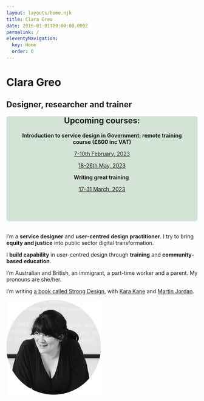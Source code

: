 ```yaml
---
layout: layouts/home.njk
title: Clara Greo
date: 2016-01-01T00:00:00.000Z
permalink: /
eleventyNavigation:
  key: Home
  order: 0
---
```

# Clara Greo

## Designer, researcher and trainer

<div style="padding: 20px; background-color: #d3e3d5; border-radius: 7px">

<header style="margin-top: -50px;">

## Upcoming courses:

**Introduction to service design in Government: remote training course (£600 inc VAT)**

<a href="https://www.tickettailor.com/events/ignaciaandclara/833939/">7-10th February, 2023</a>

<a href="https://www.tickettailor.com/events/ignaciaandclara/837350/">18-26th May, 2023</a>

**Writing great training** 

<a href="https://www.tickettailor.com/events/claragreo/839772">17-31 March, 2023</a>

<p></div>
<br />

I’m a **service designer** and **user-centred design practitioner**. I try to bring **equity and justice** into public sector digital transformation. 

I **build capability** in user-centred design through **training** and **community-based education**. 

I’m Australian and British, an immigrant, a part-time worker and a parent. My pronouns are she/her.

I’m writing [a book called Strong Design](http://strongdesignbook.com/), with [Kara Kane](https://twitter.com/karakane_kk) and [Martin Jordan](http://martinjordan.com/).

![black and white photo of Clara presenting a training course. She is leaning forward, talking to someone. There is a training slide in the background. ](/static/img/clara-circle-250.png)